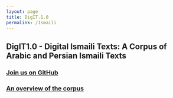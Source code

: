 ```yaml
---
layout: page
title: DigIT.1.0
permalink: /Ismaili
---
```



## DigIT1.0 - Digital Ismaili Texts: A Corpus of Arabic and Persian Ismaili Texts

### [Join us on GitHub](https://github.com/AlamutLibrary)
### [An overview of the corpus](https://aslishah.github.io/papers/DigitalIsmailiTexts.html)
